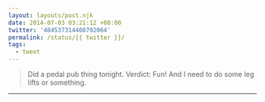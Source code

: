 ```yaml
---
layout: layouts/post.njk
date: 2014-07-03 03:21:12 +00:00
twitter: '484537314408792064'
permalink: /status/{{ twitter }}/
tags: 
  - tweet
---
```


> Did a pedal pub thing tonight. Verdict: Fun! And I need to do some leg lifts or something.

---
